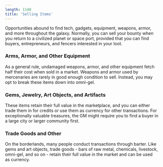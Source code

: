 ```yaml
---
length: 1140
title: 'Selling Items'
---
```


Opportunities abound to find tech, gadgets, equipment, weapons, armor, and more throughout the galaxy. Normally, you can
sell your bounty when you return to a civilized planet or space port, provided that you can find buyers, entrepreneurs, and
fencers interested in your loot.

### Arms, Armor, and Other Equipment
As a general rule, undamaged weapons, armor, and other equipment fetch half their cost when sold in a market. Weapons
and armor used by mercenaries are rarely in good enough condition to sell. Instead, you may opt to break these items down
into <nuxt-link to="needsLink!!!">omni-gel</nuxt-link>.

### Gems, Jewelry, Art Objects, and Artifacts
These items retain their full value in the marketplace, and you can either trade them in for credits or use them as currency
for other transactions. For exceptionally valuable treasures, the GM might require you to find a buyer in a large city or
larger community first.

### Trade Goods and Other
On the borderlands, many people conduct transactions through barter. Like gems and art objects, trade goods - bars of
raw metal, chemicals, livestock, omni-gel, and so on - retain their full value in the market and can be used as currency.

<source-reference pages="62"></source-reference>